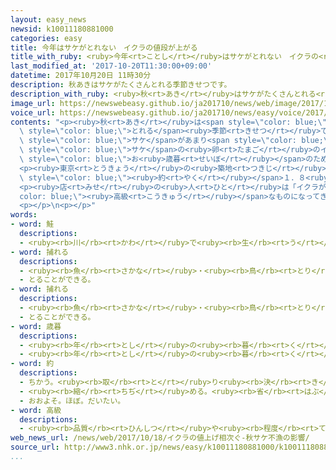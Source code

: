 ```yaml
---
layout: easy_news
newsid: k10011180881000
categories: easy
title: 今年はサケがとれない　イクラの値段が上がる
title_with_ruby: <ruby>今年<rt>ことし</rt></ruby>はサケがとれない　イクラの<ruby>値段<rt>ねだん</rt></ruby>が<ruby>上<rt>あ</rt></ruby>がる
last_modified_at: '2017-10-20T11:30:00+09:00'
datetime: 2017年10月20日 11時30分
description: 秋あきはサケがたくさんとれる季節きせつです。
description_with_ruby: <ruby>秋<rt>あき</rt></ruby>はサケがたくさんとれる<ruby>季節<rt>きせつ</rt></ruby>です。
image_url: https://newswebeasy.github.io/ja201710/news/web/image/2017/10/20/k10011180881000.jpg
voice_url: https://newswebeasy.github.io/ja201710/news/easy/voice/2017/10/20/k10011180881000.mp3
contents: "<p><ruby>秋<rt>あき</rt></ruby>は<span style=\"color: blue;\">サケ</span>がたくさん<span\
  \ style=\"color: blue;\">とれる</span><ruby>季節<rt>きせつ</rt></ruby>です。しかし、<ruby>今年<rt>ことし</rt></ruby>は<ruby>北海道<rt>ほっかいどう</rt></ruby>で<span\
  \ style=\"color: blue;\">サケ</span>があまり<span style=\"color: blue;\">とれ</span>ないため、<span\
  \ style=\"color: blue;\">サケ</span>の<ruby>卵<rt>たまご</rt></ruby>のイクラも<ruby>少<rt>すく</rt></ruby>なくなっています。<ruby>日本<rt>にっぽん</rt></ruby>ではお<ruby>正月<rt>しょうがつ</rt></ruby>や<span\
  \ style=\"color: blue;\">お<ruby>歳暮<rt>せいぼ</rt></ruby></span>のために１２<ruby>月<rt>がつ</rt></ruby>にイクラを<ruby>買<rt>か</rt></ruby>う<ruby>人<rt>ひと</rt></ruby>が<ruby>多<rt>おお</rt></ruby>くなるため、<ruby>値段<rt>ねだん</rt></ruby>が<ruby>上<rt>あ</rt></ruby>がっています。</p>\n\
  <p><ruby>東京<rt>とうきょう</rt></ruby>の<ruby>築地<rt>つきじ</rt></ruby>の<ruby>店<rt>みせ</rt></ruby>は、イクラ５００ｇの<ruby>値段<rt>ねだん</rt></ruby>を<ruby>来月<rt>らいげつ</rt></ruby>から、<ruby>今<rt>いま</rt></ruby>までの<span\
  \ style=\"color: blue;\"><ruby>約<rt>やく</rt></ruby></span>１．８<ruby>倍<rt>ばい</rt></ruby>の９８００<ruby>円<rt>えん</rt></ruby>にすると<ruby>決<rt>き</rt></ruby>めました。<ruby>店<rt>みせ</rt></ruby>の<ruby>人<rt>ひと</rt></ruby>は、こんなに<ruby>値段<rt>ねだん</rt></ruby>を<ruby>上<rt>あ</rt></ruby>げたのは<ruby>初<rt>はじ</rt></ruby>めてだと<ruby>言<rt>い</rt></ruby>っています。<ruby>北海道<rt>ほっかいどう</rt></ruby>のイクラが<ruby>足<rt>た</rt></ruby>りなくなるかもしれないため、<ruby>来月<rt>らいげつ</rt></ruby>からはアメリカやロシアなど<ruby>外国<rt>がいこく</rt></ruby>のイクラも<ruby>売<rt>う</rt></ruby>ると<ruby>言<rt>い</rt></ruby>っています。</p>\n\
  <p><ruby>店<rt>みせ</rt></ruby>の<ruby>人<rt>ひと</rt></ruby>は「イクラがキャビアのように<span style=\"\
  color: blue;\"><ruby>高級<rt>こうきゅう</rt></ruby></span>なものになってきました。<ruby>客<rt>きゃく</rt></ruby>が<ruby>値段<rt>ねだん</rt></ruby>に<ruby>驚<rt>おどろ</rt></ruby>いて、<ruby>買<rt>か</rt></ruby>わなくなるかもしれないと<ruby>心配<rt>しんぱい</rt></ruby>しています」と<ruby>話<rt>はな</rt></ruby>していました。</p>\n\
  <p></p>\n<p></p>"
words:
- word: 鮭
  descriptions:
  - <ruby><rb>川</rb><rt>かわ</rt></ruby>で<ruby><rb>生</rb><rt>う</rt></ruby>まれ、<ruby><rb>海</rb><rt>うみ</rt></ruby>に<ruby><rb>下</rb><rt>くだ</rt></ruby>って<ruby><rb>育</rb><rt>そだ</rt></ruby>ち、<ruby><rb>寒流</rb><rt>かんりゅう</rt></ruby>にすむ<ruby><rb>魚</rb><rt>さかな</rt></ruby>。<ruby><rb>四</rb><rt>し</rt></ruby>、<ruby><rb>五</rb><rt>ご</rt></ruby><ruby><rb>年</rb><rt>ねん</rt></ruby>たつと、<ruby><rb>秋</rb><rt>あき</rt></ruby>、<ruby><rb>生</rb><rt>う</rt></ruby>まれた<ruby><rb>川</rb><rt>かわ</rt></ruby>をさかのぼって<ruby><rb>卵</rb><rt>たまご</rt></ruby>を<ruby><rb>産</rb><rt>う</rt></ruby>む。<ruby><rb>身</rb><rt>み</rt></ruby>だけでなく、<ruby><rb>卵</rb><rt>たまご</rt></ruby>も「すじこ」「イクラ」と<ruby><rb>呼</rb><rt>よ</rt></ruby>ばれて<ruby><rb>食用</rb><rt>しょくよう</rt></ruby>にする。シャケ。アキアジ。
- word: 捕れる
  descriptions:
  - <ruby><rb>魚</rb><rt>さかな</rt></ruby>・<ruby><rb>鳥</rb><rt>とり</rt></ruby>などが<ruby><rb>得</rb><rt>え</rt></ruby>られる。
  - とることができる。
- word: 捕れる
  descriptions:
  - <ruby><rb>魚</rb><rt>さかな</rt></ruby>・<ruby><rb>鳥</rb><rt>とり</rt></ruby>などが<ruby><rb>得</rb><rt>え</rt></ruby>られる。
  - とることができる。
- word: 歳暮
  descriptions:
  - <ruby><rb>年</rb><rt>とし</rt></ruby>の<ruby><rb>暮</rb><rt>く</rt></ruby>れ。<ruby><rb>年末</rb><rt>ねんまつ</rt></ruby>。
  - <ruby><rb>年</rb><rt>とし</rt></ruby>の<ruby><rb>暮</rb><rt>く</rt></ruby>れに、<ruby><rb>日</rb><rt>ひ</rt></ruby>ごろ<ruby><rb>世話</rb><rt>せわ</rt></ruby>になった<ruby><rb>人</rb><rt>ひと</rt></ruby>におくるおくり<ruby><rb>物</rb><rt>もの</rt></ruby>。お<ruby><rb>歳暮</rb><rt>せいぼ</rt></ruby>。
- word: 約
  descriptions:
  - ちかう。<ruby><rb>取</rb><rt>と</rt></ruby>り<ruby><rb>決</rb><rt>き</rt></ruby>める。
  - <ruby><rb>縮</rb><rt>ちぢ</rt></ruby>める。<ruby><rb>省</rb><rt>はぶ</rt></ruby>く。<ruby><rb>簡単</rb><rt>かんたん</rt></ruby>にする。
  - おおよそ。ほぼ。だいたい。
- word: 高級
  descriptions:
  - <ruby><rb>品質</rb><rt>ひんしつ</rt></ruby>や<ruby><rb>程度</rb><rt>ていど</rt></ruby>が<ruby><rb>高</rb><rt>たか</rt></ruby>いこと。
web_news_url: /news/web/2017/10/18/イクラの値上げ相次ぐ-秋サケ不漁の影響/
source_url: http://www3.nhk.or.jp/news/easy/k10011180881000/k10011180881000.html
...
```

